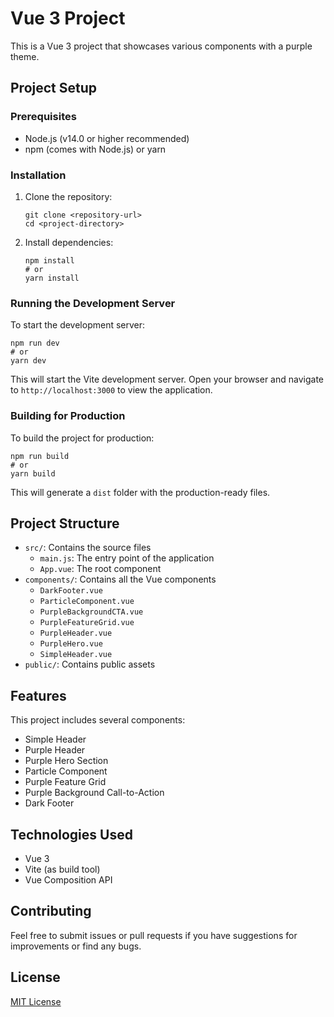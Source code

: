 # Vue 3 Project

This is a Vue 3 project that showcases various components with a purple theme.

## Project Setup

### Prerequisites

- Node.js (v14.0 or higher recommended)
- npm (comes with Node.js) or yarn

### Installation

1. Clone the repository:
   ```
   git clone <repository-url>
   cd <project-directory>
   ```

2. Install dependencies:
   ```
   npm install
   # or
   yarn install
   ```

### Running the Development Server

To start the development server:

```
npm run dev
# or
yarn dev
```

This will start the Vite development server. Open your browser and navigate to `http://localhost:3000` to view the application.

### Building for Production

To build the project for production:

```
npm run build
# or
yarn build
```

This will generate a `dist` folder with the production-ready files.

## Project Structure

- `src/`: Contains the source files
  - `main.js`: The entry point of the application
  - `App.vue`: The root component
- `components/`: Contains all the Vue components
  - `DarkFooter.vue`
  - `ParticleComponent.vue`
  - `PurpleBackgroundCTA.vue`
  - `PurpleFeatureGrid.vue`
  - `PurpleHeader.vue`
  - `PurpleHero.vue`
  - `SimpleHeader.vue`
- `public/`: Contains public assets

## Features

This project includes several components:

- Simple Header
- Purple Header
- Purple Hero Section
- Particle Component
- Purple Feature Grid
- Purple Background Call-to-Action
- Dark Footer

## Technologies Used

- Vue 3
- Vite (as build tool)
- Vue Composition API

## Contributing

Feel free to submit issues or pull requests if you have suggestions for improvements or find any bugs.

## License

[MIT License](LICENSE)